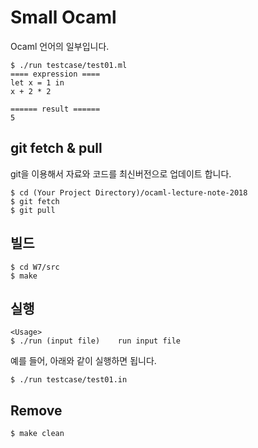# Small Ocaml
Ocaml 언어의 일부입니다.
```
$ ./run testcase/test01.ml
==== expression ====
let x = 1 in
x + 2 * 2

====== result ======
5
```

## git fetch & pull
git을 이용해서 자료와 코드를 최신버전으로 업데이트 합니다.
```
$ cd (Your Project Directory)/ocaml-lecture-note-2018
$ git fetch
$ git pull
```

## 빌드
```
$ cd W7/src
$ make
```

## 실행
```
<Usage>
$ ./run (input file)    run input file
```
예를 들어, 아래와 같이 실행하면 됩니다.
```
$ ./run testcase/test01.in
```

## Remove
```
$ make clean
```
